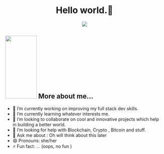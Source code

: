<h1 align="center"> Hello world.👋</h1>

<p align="center">
<!--   <a href="https://github.com/DenverCoder1/readme-typing-svg"> -->
    <img src="https://readme-typing-svg.herokuapp.com?color=E22FE4&width=380&height=45&lines=Greetings+Everyone+!;I+am+Debmitra;An+Open-Source+Enthusiast;Nice+To+Meet+You+...&center=true"></a>

</p>
<h2><img src="https://media.giphy.com/media/kFNghExveIAk7fp6GX/giphy.gif" height="200" width="100"> More about me... </h2> 

- 🔭 I’m currently working on improving my full stack dev skills.
- 🌱 I’m currently learning whatever interests me.
- 👯 I’m looking to collaborate on cool and innovative projects which help in building a better world.
- 🤔 I’m looking for help with Blockchain, Crypto , Bitcoin and stuff.
- 💬 Ask me about : Oh will think about this later
- 😄 Pronouns: she/her
- ⚡ Fun fact: ... (oops, no fun )

